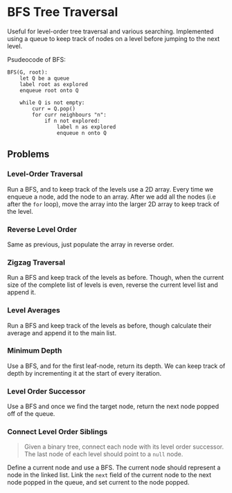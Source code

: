 # BFS Tree Traversal
Useful for level-order tree traversal and various searching. Implemented using a queue to keep track of nodes on a level before jumping to the next level.

Psudeocode of BFS:
```
BFS(G, root):
	let Q be a queue
	label root as explored
	enqueue root onto Q

	while Q is not empty:
		curr = Q.pop()
		for curr neighbours "n":
			if n not explored:
				label n as explored
				enqueue n onto Q
```

## Problems
### Level-Order Traversal
Run a BFS, and to keep track of the levels use a 2D array. Every time we enqueue a node, add the node to an array. After we add all the nodes (i.e after the `for` loop), move the array into the larger 2D array to keep track of the level.

### Reverse Level Order
Same as previous, just populate the array in reverse order.

### Zigzag Traversal
Run a BFS and keep track of the levels as before. Though, when the current size of the complete list of levels is even, reverse the current level list and append it.

### Level Averages
Run a BFS and keep track of the levels as before, though calculate their average and append it to the main list.

### Minimum Depth
Use a BFS, and for the first leaf-node, return its depth. We can keep track of depth by incrementing it at the start of every iteration.

### Level Order Successor
Use a BFS and once we find the target node, return the next node popped off of the queue.

### Connect Level Order Siblings
> Given a binary tree, connect each node with its level order successor. The last node of each level should point to a `null` node.

Define a current node and use a BFS. The current node should represent a node in the linked list. Link the `next` field of the current node to the next node popped in the queue, and set current to the node popped.